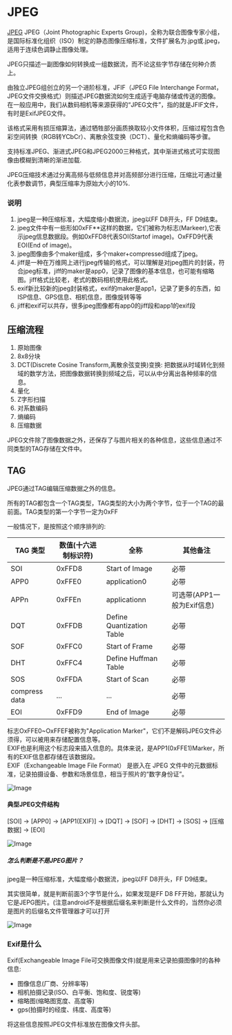 # JPEG

[JPEG](https://www.w3.org/Graphics/JPEG/itu-t81.pdf)
JPEG（Joint Photographic Experts Group)，全称为联合图像专家小组，是国际标准化组织（ISO）制定的静态图像压缩标准，文件扩展名为.jpg或.jpeg，适用于连续色调静止图像处理。



JPEG只描述一副图像如何转换成一组数据流，而不论这些字节存储在何种介质上。     

由独立JPEG组创立的另一个进阶标准，JFIF（JPEG File Interchange Format，JPEG文件交换格式）则描述JPEG数据流如何生成适于电脑存储或传送的图像。在一般应用中，我们从数码相机等来源获得的“JPEG文件”，指的就是JFIF文件，有时是ExifJPEG文件。


该格式采用有损压缩算法，通过牺牲部分画质换取较小文件体积，压缩过程包含色彩空间转换（RGB转YCbCr）、离散余弦变换（DCT）、量化和熵编码等步骤。

支持标准JPEG、渐进式JPEG和JPEG2000三种格式，其中渐进式格式可实现图像由模糊到清晰的渐进加载.  

JPEG压缩技术通过分离高频与低频信息并对高频部分进行压缩，压缩比可通过量化表参数调节，典型压缩率为原始大小的10%.   


### 说明
1. jpeg是一种压缩标准，大幅度缩小数据流，jpeg以FF D8开头，FF D9结束。
2. jpeg文件中有一些形如0xFF**这样的数据，它们被称为标志(Markeer),它表示jpeg信息数据段。例如0xFFD8代表SOI(Startof image)。OxFFD9代表EOI(End of image)。
4. jpeg图像由多个maker组成，多个maker+compressed组成了jpeg。
5. jiff是一种在万维网上进行jpeg传输的格式，可以理解是对jpeg图片的封装，符合jpeg标准，jiff的maker是app0，记录了图像的基本信息，也可能有缩略图。jiff格式比较老，老式的数码相机使用此格式。
6. exif新比较新的jpeg封装格式，exif的maker是app1，记录了更多的东西，如ISP信息、GPS信息、相机信息，图像旋转等等
7. jiff和exif可以共存，很多jpeg图像都有app0的jiff段和app1的exif段



## 压缩流程

1. 原始图像
2. 8x8分块
3. DCT(Discrete Cosine Transform,离散余弦变换)变换: 把数据从时域转化到频域的数学方法，把图像数据转换到频域之后，可以从中分离出各种频率的信息。   
4. 量化
5. Z字形扫描
6. 对系数编码
7. 熵编码
8. 压缩数据


 

 
JPEG文件除了图像数据之外，还保存了与图片相关的各种信息，这些信息通过不同类型的TAG存储在文件中。 


## TAG

JPEG通过TAG编辑压缩数据之外的信息。    

所有的TAG都包含一个TAG类型，TAG类型的大小为两个字节，位于一个TAG的最前面。TAG类型的第一个字节一定为0xFF

一般情况下，是按照这个顺序排列的:     


| TAG 类型          | 数值(十六进制标识符)     | 全称                       | 其他备注                          |
|-------------------|----------|----------------------------|-----------------------------------|
| SOI               | 0xFFD8   | Start of Image             | 必带                              |
| APP0              | 0xFFE0   | application0               | 必带                              |
| APPn              | 0xFFEn   | applicationn               | 可选带(APP1一般为Exif信息)        |
| DQT               | 0xFFDB   | Define Quantization Table  | 必带                              |
| SOF               | 0xFFC0   | Start of Frame             | 必带                              |
| DHT               | 0xFFC4   | Define Huffman Table       | 必带                              |
| SOS               | 0xFFDA   | Start of Scan              | 必带                              |
| compress data     | ...      | ...                        | 必带                              |
| EOI               | 0xFFD9   | End of Image               | 必带                              |

标志OxFFE0~OxFFEF被称为"Application Marker"，它们不是解码JPEG文件必须得，可以被用来存储配置信息等。    
EXIF也是利用这个标志段来插入信息的。具体来说，是APP1(0xFFE1)Marker，所有的EXIF信息都存储在该数据段。    
​EXIF（Exchangeable Image File Format）​​ 是嵌入在 JPEG 文件中的 ​元数据标准，记录拍摄设备、参数和场景信息，相当于照片的“数字身份证”。


![Image](https://raw.githubusercontent.com/CharonChui/Pictures/master/jpeg_1.png?raw=true)             


#### 典型JPEG文件结构    

[SOI] -> [APP0] -> [APP1(EXIF)] -> [DQT] -> [SOF] -> [DHT] -> [SOS] -> [压缩数据] -> [EOI]


![Image](https://raw.githubusercontent.com/CharonChui/Pictures/master/jpeg_2.png?raw=true)             

##### 怎么判断是不是JPEG图片？ 

jpeg是一种压缩标准，大幅度缩小数据流，jpeg以FF D8开头，FF D9结束。


其实很简单，就是判断前面3个字节是什么，如果发现是FF D8 FF开始，那就认为它是JEPG图片。(注意android不是根据后缀名来判断是什么文件的，当然你必须是图片的后缀名文件管理器才可以打开


![Image](https://raw.githubusercontent.com/CharonChui/Pictures/master/jpeg_3.png?raw=true)             




### Exif是什么


Exif(Exchangeable Image File可交换图像文件)就是用来记录拍摄图像时的各种信息: 
- 图像信息(厂商、分辨率等)
- 相机拍摄记录(ISO、白平衡、饱和度、锐度等)
- 缩略图(缩略图宽度、高度等)
- gps(拍摄时的经度、纬度、高度等)

将这些信息按照JPEG文件标准放在图像文件头部。   













